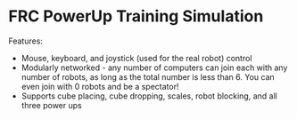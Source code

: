 # FRC PowerUp Training Simulation
Features:
<ul>
  <li>Mouse, keyboard, and joystick (used for the real robot) control</li>
  <li>Modularly networked - any number of computers can join each with any number of robots, as long as the total number is less than 6. You can even join with
      0 robots and be a spectator!</li>
  <li>Supports cube placing, cube dropping, scales, robot blocking, and all three power ups</li>
</ul>
